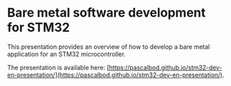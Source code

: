 # Bare metal software development for STM32

This presentation provides an overview of how to develop a bare metal application for an STM32 microcontroller.

The presentation is available here: [https://pascalbod.github.io/stm32-dev-en-presentation/](https://pascalbod.github.io/stm32-dev-en-presentation/).